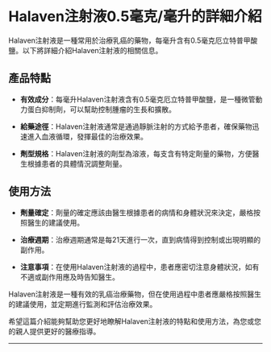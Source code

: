 # Halaven注射液0.5毫克/毫升的詳細介紹
Halaven注射液是一種常用於治療乳癌的藥物，每毫升含有0.5毫克厄立特普甲酸鹽。以下將詳細介紹Halaven注射液的相關信息。
## 產品特點
- **有效成分**：每毫升Halaven注射液含有0.5毫克厄立特普甲酸鹽，是一種微管動力蛋白抑制劑，可以幫助控制腫瘤的生長和擴散。
- **給藥途徑**：Halaven注射液通常是通過靜脈注射的方式給予患者，確保藥物迅速進入血液循環，發揮最佳的治療效果。
- **劑型規格**：Halaven注射液的劑型為溶液，每支含有特定劑量的藥物，方便醫生根據患者的具體情況調整劑量。
## 使用方法
- **劑量確定**：劑量的確定應該由醫生根據患者的病情和身體狀況來決定，嚴格按照醫生的建議使用。
- **治療週期**：治療週期通常是每21天進行一次，直到病情得到控制或出現明顯的副作用。
- **注意事項**：在使用Halaven注射液的過程中，患者應密切注意身體狀況，如有不適或副作用應及時告知醫生。
Halaven注射液是一種有效的乳癌治療藥物，但在使用過程中患者應嚴格按照醫生的建議使用，並定期進行監測和評估治療效果。
希望這篇介紹能夠幫助您更好地瞭解Halaven注射液的特點和使用方法，為您或您的親人提供更好的醫療指導。
---